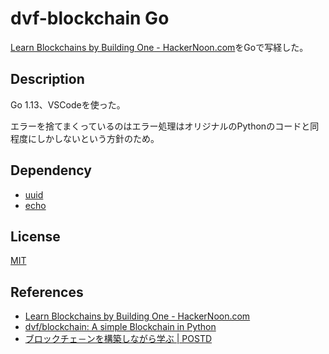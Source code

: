 # dvf-blockchain Go

[Learn Blockchains by Building One \- HackerNoon\.com](https://hackernoon.com/learn-blockchains-by-building-one-117428612f46)をGoで写経した。

## Description

Go 1.13、VSCodeを使った。  

エラーを捨てまくっているのはエラー処理はオリジナルのPythonのコードと同程度にしかしないという方針のため。  

## Dependency

 - [uuid](https://github.com/google/uuid)
 - [echo](https://github.com/labstack/echo)

## License

[MIT](https://github.com/tcnksm/tool/blob/master/LICENCE)

## References
- [Learn Blockchains by Building One \- HackerNoon\.com](https://hackernoon.com/learn-blockchains-by-building-one-117428612f46)
- [dvf/blockchain: A simple Blockchain in Python](https://github.com/dvf/blockchain)
- [ブロックチェ－ンを構築しながら学ぶ \| POSTD](https://postd.cc/learn-blockchains-by-building-one/)
